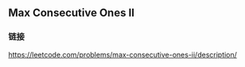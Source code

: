 ## Max Consecutive Ones II  
### 链接  
https://leetcode.com/problems/max-consecutive-ones-ii/description/